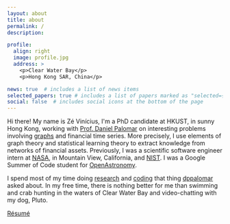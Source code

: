```yaml
---
layout: about
title: about
permalink: /
description:

profile:
  align: right
  image: profile.jpg
  address: >
    <p>Clear Water Bay</p>
    <p>Hong Kong SAR, China</p>

news: true  # includes a list of news items
selected_papers: true # includes a list of papers marked as "selected={true}"
social: false  # includes social icons at the bottom of the page
---
```


Hi there! My name is Zé Vinícius, I'm a PhD candidate at HKUST, in sunny Hong Kong, working with [Prof. Daniel Palomar](https://github.com/dppalomar)
on interesting problems involving [graphs](https://en.wikipedia.org/wiki/Graph_(discrete_mathematics)) and financial time series.
More precisely, I use elements of graph theory and statistical learning theory to extract knowledge from networks of financial assets.
Previously, I was a scientific software engineer intern
at [NASA](https://exoplanets.nasa.gov/news/1529/meet-the-kepler-mission-team/), in Mountain View, California,
and [NIST](https://www.nist.gov). I was a Google Summer of Code student for [OpenAstronomy](https://www.openastronomy.org).

I spend most of my time doing [research](https://scholar.google.com/citations?hl=en&user=ilvNpCoAAAAJ&view_op=list_works&sortby=pubdate)
and [coding](https://github.com/mirca) that thing [dppalomar](https://github.com/dppalomar) asked about.
In my free time, there is nothing better for me than swimming and crab hunting in the waters of Clear Water Bay and video-chatting with my dog, Pluto.

[Résumé](/assets/pdf/resume.pdf)
